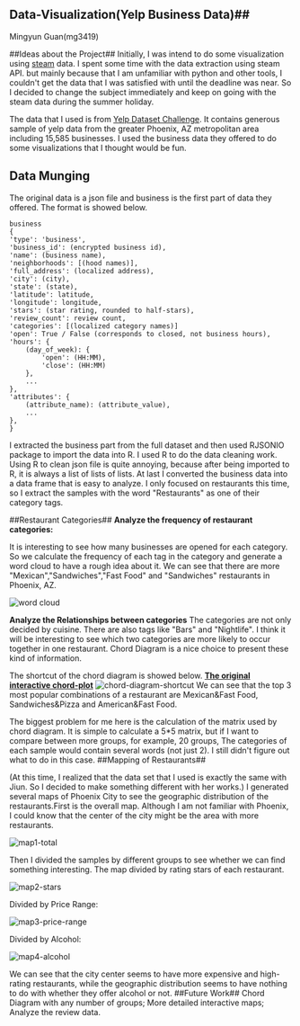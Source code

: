 ## Data-Visualization(Yelp Business Data)##
 Mingyun Guan(mg3419)

##Ideas about the Project##
Initially, I was intend to do some visualization using [steam](http://store.steampowered.com/) data. I spent some time with the data extraction using steam API. but mainly because that I am unfamiliar with python and other tools, I couldn't get the data that I was satisfied with until the deadline was near. So I decided to change the subject
 immediately and keep on going with the steam data during the  summer holiday.

The data that I used is from [Yelp Dataset Challenge](http://www.yelp.com/dataset_challenge/). It contains generous sample of yelp data from the greater Phoenix, AZ metropolitan area including 15,585 businesses. I used the business data they offered to do some visualizations that I thought would be fun.


## Data Munging ##

The original data is a json file and business is the first part of data they offered. The format is showed below. 

    business
    {
    'type': 'business',
    'business_id': (encrypted business id),
    'name': (business name),
    'neighborhoods': [(hood names)],
    'full_address': (localized address),
    'city': (city),
    'state': (state),
    'latitude': latitude,
    'longitude': longitude,
    'stars': (star rating, rounded to half-stars),
    'review_count': review count,
    'categories': [(localized category names)]
    'open': True / False (corresponds to closed, not business hours),
    'hours': {
        (day_of_week): {
            'open': (HH:MM),
            'close': (HH:MM)
        },
        ...
    },
    'attributes': {
        (attribute_name): (attribute_value),
        ...
    },
    }

I extracted the business part from the full dataset and then used RJSONIO package to import the data into R. I used R to do the data cleaning work. Using R to clean json file is quite annoying, because after being imported to R, it is always a list of lists of lists. At last I converted the business data into a data frame that is easy to analyze. I only focused on restaurants this time, so I extract the samples with the word "Restaurants" as one of their category tags.

##Restaurant Categories##
**Analyze the frequency of restaurant categories:** 

 It is interesting to see how many businesses are opened for each category. So we calculate the frequency of each tag in the category and generate a word cloud to have a rough idea about it. We can see that there are more  "Mexican","Sandwiches","Fast Food" and "Sandwiches" restaurants in Phoenix, AZ.

![word cloud](https://github.com/guangoku/Data-Visualization/blob/master/Final%20Project/wordcloud.png?raw=true)

**Analyze the Relationships between categories**
The categories are not only decided by cuisine. There are also tags like "Bars" and  "Nightlife". I think it will be interesting to see which two categories are more likely to occur together in one restaurant. Chord Diagram is a nice choice to present these kind of information.

The shortcut of the chord diagram is showed below. [**The original interactive chord-plot**](http://guangoku.github.io/chord-diagram.html)
![chord-diagram-shortcut](https://github.com/guangoku/Data-Visualization/blob/master/Final%20Project/chord%20diagram.shortcut.PNG?raw=true)
We can see that the top 3 most popular combinations of a restaurant are Mexican&Fast Food, Sandwiches&Pizza and American&Fast Food.

The biggest problem for me here is the calculation of the matrix used by chord diagram. It is simple to calculate a 5*5 matrix, but if I want to compare between more groups, for example, 20 groups, The categories of each sample would contain several words (not just 2). I still didn't figure out what to do in this case. 
##Mapping of Restaurants##

(At this time, I realized that the data set that I used is exactly the same with Jiun. So I decided to make something different with her works.) 
I generated several maps of Phoenix City to see the geographic distribution of the restaurants.First is the overall map. Although I am not familiar with Phoenix, I could know that the center of the city might be the area with more restaurants.

![map1-total](https://github.com/guangoku/Data-Visualization/blob/master/Final%20Project/map1-total.png?raw=true)

Then I divided the samples by different groups to see whether we can find something interesting. The map divided by rating stars of each restaurant.

![map2-stars](https://github.com/guangoku/Data-Visualization/blob/master/Final%20Project/map2-stars.png?raw=true)

Divided by Price Range:

![map3-price-range](https://github.com/guangoku/Data-Visualization/blob/master/Final%20Project/map3-pricerange.png?raw=true)

Divided by Alcohol:

![map4-alcohol](https://github.com/guangoku/Data-Visualization/blob/master/Final%20Project/map4-bar.png?raw=true)

We can see that the city center seems to have more expensive and high-rating restaurants, while the geographic distribution seems to have nothing to do with whether they offer alcohol or not.
##Future Work##
Chord Diagram with any number of groups;  More detailed interactive maps; Analyze the review data.
